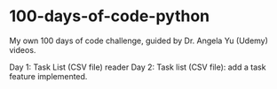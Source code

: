 # 100-days-of-code-python
My own 100 days of code challenge, guided by Dr. Angela Yu (Udemy) videos.

Day 1: Task List (CSV file) reader
Day 2: Task list (CSV file): add a task feature implemented.
